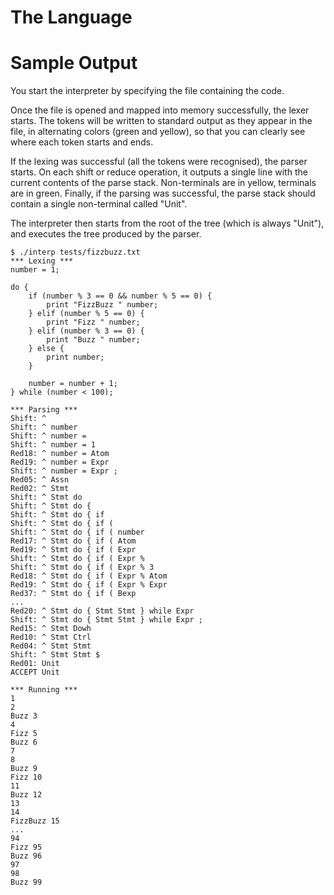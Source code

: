 # The Language

# Sample Output
You start the interpreter by specifying the file containing the code.

Once the file is opened and mapped into memory successfully, the lexer starts. The tokens will be written to standard output as they appear in the file, in alternating colors (green and yellow), so that you can clearly see where each token starts and ends.

If the lexing was successful (all the tokens were recognised), the parser starts. On each shift or reduce operation, it outputs a single line with the current contents of the parse stack. Non-terminals are in yellow, terminals are in green. Finally, if the parsing was successful, the parse stack should contain a single non-terminal called "Unit".

The interpreter then starts from the root of the tree (which is always "Unit"), and executes the tree produced by the parser.
```
$ ./interp tests/fizzbuzz.txt 
*** Lexing ***
number = 1;

do {
    if (number % 3 == 0 && number % 5 == 0) {
        print "FizzBuzz " number;
    } elif (number % 5 == 0) {
        print "Fizz " number;
    } elif (number % 3 == 0) {
        print "Buzz " number;
    } else {
        print number;
    }
    
    number = number + 1;
} while (number < 100);

*** Parsing ***
Shift: ^ 
Shift: ^ number 
Shift: ^ number = 
Shift: ^ number = 1 
Red18: ^ number = Atom 
Red19: ^ number = Expr 
Shift: ^ number = Expr ; 
Red05: ^ Assn 
Red02: ^ Stmt 
Shift: ^ Stmt do 
Shift: ^ Stmt do { 
Shift: ^ Stmt do { if 
Shift: ^ Stmt do { if ( 
Shift: ^ Stmt do { if ( number 
Red17: ^ Stmt do { if ( Atom 
Red19: ^ Stmt do { if ( Expr 
Shift: ^ Stmt do { if ( Expr % 
Shift: ^ Stmt do { if ( Expr % 3
Red18: ^ Stmt do { if ( Expr % Atom 
Red19: ^ Stmt do { if ( Expr % Expr 
Red37: ^ Stmt do { if ( Bexp 
...
Red20: ^ Stmt do { Stmt Stmt } while Expr 
Shift: ^ Stmt do { Stmt Stmt } while Expr ; 
Red15: ^ Stmt Dowh 
Red10: ^ Stmt Ctrl 
Red04: ^ Stmt Stmt 
Shift: ^ Stmt Stmt $ 
Red01: Unit 
ACCEPT Unit 

*** Running ***
1
2
Buzz 3
4
Fizz 5
Buzz 6
7
8
Buzz 9
Fizz 10
11
Buzz 12
13
14
FizzBuzz 15
...
94
Fizz 95
Buzz 96
97
98
Buzz 99